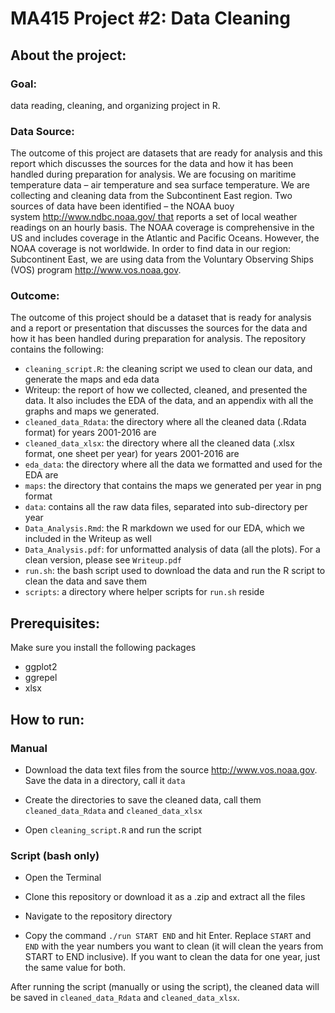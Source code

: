 # MA415 Project #2: Data Cleaning

## About the project: 

### Goal:
data reading, cleaning, and organizing project in R. 

### Data Source:
The outcome of this project are datasets that are ready for analysis and this report which discusses the sources for the data and how it has been handled during preparation for analysis. 
We are focusing on maritime temperature data – air temperature and sea surface temperature. We are collecting and cleaning data from the Subcontinent East region. Two sources of data have been identified – the NOAA buoy system http://www.ndbc.noaa.gov/ that reports a set of local weather readings on an hourly basis. The NOAA coverage is comprehensive in the US and includes coverage in the Atlantic and Pacific Oceans. However, the NOAA coverage is not worldwide. In order to find data in our region: Subcontinent East, we are using data from the Voluntary Observing Ships (VOS) program http://www.vos.noaa.gov.

### Outcome:
The outcome of this project should be a dataset that is ready for analysis and a report or presentation
that discusses the sources for the data and how it has been handled during preparation for analysis. 
The repository contains the following: 
- `cleaning_script.R`: the cleaning script we used to clean our data, and generate the maps and eda data
- Writeup: the report of how we collected, cleaned, and presented the data. It also includes the EDA of the data, and an appendix with all the graphs and maps we generated. 
- `cleaned_data_Rdata`: the directory where all the cleaned data (.Rdata format) for years 2001-2016 are
- `cleaned_data_xlsx`: the directory where all the cleaned data (.xlsx format, one sheet per year) for years 2001-2016 are
- `eda_data`: the directory where all the data we formatted and used for the EDA are
- `maps`: the directory that contains the maps we generated per year in png format
- `data`: contains all the raw data files, separated into sub-directory per year
- `Data_Analysis.Rmd`: the R markdown we used for our EDA, which we included in the Writeup as well
- `Data_Analysis.pdf`: for unformatted analysis of data (all the plots). For a clean version, please see `Writeup.pdf`
- `run.sh`: the bash script used to download the data and run the R script to clean the data and save them
- `scripts`: a directory where helper scripts for `run.sh` reside

 
## Prerequisites:
Make sure you install the following packages 
- ggplot2
- ggrepel 
- xlsx

## How to run:

### Manual
- Download the data text files from the source http://www.vos.noaa.gov. Save the data in a directory, call it `data`

- Create the directories to save the cleaned data, call them `cleaned_data_Rdata` and `cleaned_data_xlsx`

- Open `cleaning_script.R` and run the script


### Script (bash only)
- Open the Terminal

- Clone this repository or download it as a .zip and extract all the files

- Navigate to the repository directory

- Copy the command `./run START END` and hit Enter. Replace `START` and `END` with the year numbers you want to clean (it will clean the years from START to END inclusive). If you want to clean the data for one year, just the same value for both. 

After running the script (manually or using the script), the cleaned data will be saved in `cleaned_data_Rdata` and `cleaned_data_xlsx`. 
